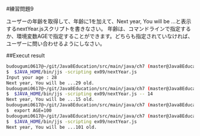 #練習問題9

ユーザーの年齢を取得して、年齢に1を加えて、Next year, You will be ...と表示するnextYear.jsスクリプトを書きなさい。
年齢は、コマンドラインで指定するか、環境変数AGEで指定することができます。どちらも指定されていなければ、ユーザーに問い合わせるようにしなさい。



##Execut result

```sh
budougumi0617@~/git/Java8Education/src/main/java/ch7 (master@Java8Education)
$  $JAVA_HOME/bin/jjs -scripting ex09/nextYear.js
Input your age : 28
Next year, You will be ...29 old.
budougumi0617@~/git/Java8Education/src/main/java/ch7 (master@Java8Education)
$  $JAVA_HOME/bin/jjs -scripting ex09/nextYear.js -- 14
Next year, You will be ...15 old.
budougumi0617@~/git/Java8Education/src/main/java/ch7 (master@Java8Education)
$  export AGE=100
budougumi0617@~/git/Java8Education/src/main/java/ch7 (master@Java8Education)
$  $JAVA_HOME/bin/jjs -scripting ex09/nextYear.js
Next year, You will be ...101 old.
```